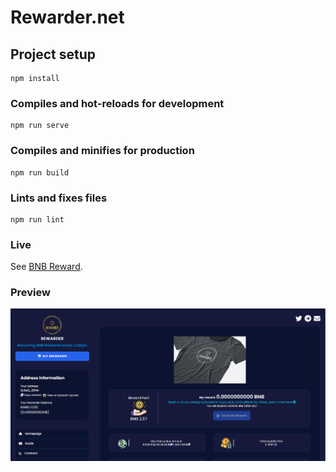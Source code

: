# Rewarder.net

## Project setup
```
npm install
```

### Compiles and hot-reloads for development
```
npm run serve
```

### Compiles and minifies for production
```
npm run build
```

### Lints and fixes files
```
npm run lint
```

### Live
See [BNB Reward](https://rewarder.net/).

### Preview
![alt text](https://github.com/BlockchainDev22/bnb-reward/blob/main/assets/intro.png)